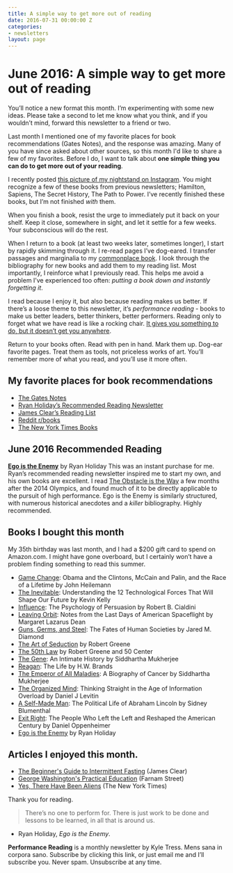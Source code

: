 ```yaml
---
title: A simple way to get more out of reading
date: 2016-07-31 00:00:00 Z
categories:
- newsletters
layout: page
---
```


# June 2016: A simple way to get more out of reading

You’ll notice a new format this month. I’m experimenting with some new ideas. Please take a second to let me know what you think, and if you wouldn’t mind, forward this newsletter to a friend or two. 

Last month I mentioned one of my favorite places for book recommendations (Gates Notes), and the response was amazing. Many of you have since asked about other sources, so this month I'd like to share a few of my favorites. Before I do, I want to talk about **one simple thing you can do to get more out of your reading**. 

I recently posted [this picture of my nightstand on Instagram](https://www.instagram.com/p/BG5xfRkoHmN/?taken-by=kyletress). You might recognize a few of these books from previous newsletters; Hamilton, Sapiens, The Secret History, The Path to Power. I’ve recently finished these books, but I’m not finished *with* them. 

When you finish a book, resist the urge to immediately put it back on your shelf. Keep it close, somewhere in sight, and let it settle for a few weeks. Your subconscious will do the rest.

When I return to a book (at least two weeks later, sometimes longer), I start by rapidly skimming through it. I re-read pages I’ve dog-eared. I transfer passages and marginalia to my [commonplace book](http://thoughtcatalog.com/ryan-holiday/2013/08/how-and-why-to-keep-a-commonplace-book/). I look through the bibliography for new books and add them to my reading list. Most importantly, I reinforce what I previously read. This helps me avoid a problem I’ve experienced too often: *putting a book down and instantly forgetting it*. 

I read because I enjoy it, but also because reading makes us better. If there’s a loose theme to this newsletter, it’s *performance reading* - books to make us better leaders, better thinkers, better performers. Reading only to forget what we have read is like a rocking chair. [It gives you something to do, but it doesn’t get you anywhere](https://youtu.be/FrDSwK-e9VQ?t=32s). 

Return to your books often. Read with pen in hand. Mark them up. Dog-ear favorite pages. Treat them as tools, not priceless works of art. You’ll remember more of what you read, and you’ll use it more often. 

## My favorite places for book recommendations

- [The Gates Notes](https://www.gatesnotes.com/) 
- [Ryan Holiday’s Recommended Reading Newsletter](http://ryanholiday.net/reading-newsletter/) 
- [James Clear’s Reading List](http://jamesclear.com/best-books) 
- [Reddit r/books](https://www.reddit.com/r/books/) 
- [The New York Times Books](http://www.nytimes.com/section/books)

## June 2016 Recommended Reading 
 
**[Ego is the Enemy](http://www.amazon.com/dp/1591847818/?tag=tress-20)** by Ryan Holiday
This was an instant purchase for me. Ryan’s recommended reading newsletter inspired me to start my own, and his own books are excellent. I read [The Obstacle is the Way](http://www.amazon.com/dp/1591846358/?tag=tress-20) a few months after the 2014 Olympics, and found much of it to be directly applicable to the pursuit of high performance. Ego is the Enemy is similarly structured, with numerous historical anecdotes and a *killer* bibliography. Highly recommended. 

## Books I bought this month 
My 35th birthday was last month, and I had a $200 gift card to spend on Amazon.com. I might have gone overboard, but I certainly won’t have a problem finding something to read this summer. 

- [Game Change](http://www.amazon.com/dp/0061733644/?tag=tress-20): Obama and the Clintons, McCain and Palin, and the Race of a Lifetime by John Heilemann
- [The Inevitable](http://www.amazon.com/dp/0525428089/?tag=tress-20): Understanding the 12 Technological Forces That Will Shape Our Future by Kevin Kelly
- [Influence](http://www.amazon.com/dp/006124189X/?tag=tress-20): The Psychology of Persuasion by Robert B. Cialdini
- [Leaving Orbit](http://www.amazon.com/dp/155597709X/?tag=tress-20): Notes from the Last Days of American Spaceflight by Margaret Lazarus Dean
- [Guns, Germs, and Steel](http://www.amazon.com/dp/0393317552/?tag=tress-20): The Fates of Human Societies by Jared M. Diamond
- [The Art of Seduction](http://www.amazon.com/dp/B0032BW5DY/?tag=tress-20) by Robert Greene
- [The 50th Law](http://www.amazon.com/dp/006177460X/?tag=tress-20) by Robert Greene and 50 Center
- [The Gene](http://www.amazon.com/dp/1476733503/?tag=tress-20): An Intimate History by Siddhartha Mukherjee
- [Reagan](http://www.amazon.com/dp/0307951146/?tag=tress-20): The Life by H.W. Brands
- [The Emperor of All Maladies](http://www.amazon.com/dp/1439170916/?tag=tress-20): A Biography of Cancer by Siddhartha Mukherjee
- [The Organized Mind](http://www.amazon.com/dp/0147516315/?tag=tress-20): Thinking Straight in the Age of Information Overload by Daniel J Levitin
- [A Self-Made Man](http://www.amazon.com/dp/147677725X/?tag=tress-20): The Political Life of Abraham Lincoln by Sidney Blumenthal
- [Exit Right](http://www.amazon.com/dp/1416589708/?tag=tress-20): The People Who Left the Left and Reshaped the American Century by Daniel Oppenheimer
- [Ego is the Enemy](http://www.amazon.com/dp/1591847818/?tag=tress-20) by Ryan Holiday 

## Articles I enjoyed this month. 

- [The Beginner's Guide to Intermittent Fasting](http://jamesclear.com/the-beginners-guide-to-intermittent-fasting) (James Clear)
- [George Washington's Practical Education](https://www.farnamstreetblog.com/2016/06/george-washington-self-education/) (Farnam Street)
- [Yes, There Have Been Aliens](http://nyti.ms/1thMoD5) (The New York Times)

Thank you for reading. 

> There’s no one to perform for. There is just work to be done and lessons to be learned, in all that is around us. 
- Ryan Holiday, *Ego is the Enemy*. 

**Performance Reading** is a monthly newsletter by Kyle Tress. Mens sana in corpora sano. Subscribe by clicking this link, or just email me and I’ll subscribe you. Never spam. Unsubscribe at any time. 
